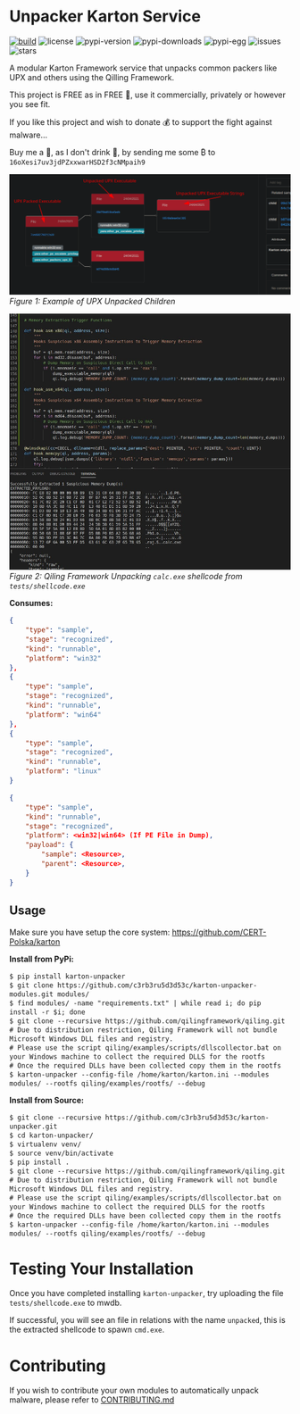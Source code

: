 # Unpacker Karton Service

[![build](https://travis-ci.org/c3rb3ru5d3d53c/karton-unpacker.svg?branch=master)](https://travis-ci.org/c3rb3ru5d3d53c/karton-unpacker)
![license](https://img.shields.io/github/license/c3rb3ru5d3d53c/karton-unpacker-modules)
![pypi-version](https://pypip.in/v/karton-unpacker/badge.png)
![pypi-downloads](https://pypip.in/d/karton-unpacker/badge.png)
![pypi-egg](https://pypip.in/wheel/karton-unpacker/badge.svg)
![issues](https://img.shields.io/github/issues/c3rb3ru5d3d53c/karton-unpacker-modules)
![stars](https://img.shields.io/github/stars/c3rb3ru5d3d53c/karton-unpacker-modules)

A modular Karton Framework service that unpacks common packers like UPX and others using the Qilling Framework.

This project is FREE as in FREE :beer:, use it commercially, privately or however you see fit.

If you like this project and wish to donate :moneybag: to support the fight against malware...

Buy me a :tea:, as I don't drink :beer:, by sending me some ₿ to `16oXesi7uv3jdPZxxwarHSD2f3cNMpaih9`

![objects](https://github.com/c3rb3ru5d3d53c/karton-unpacker/raw/master/docs/img/objects.png)
*Figure 1: Example of UPX Unpacked Children*

![qiling](https://github.com/c3rb3ru5d3d53c/karton-unpacker/raw/master/docs/img/qiling.jpeg)
*Figure 2: Qiling Framework Unpacking `calc.exe` shellcode from `tests/shellcode.exe`*

**Consumes:**
```json
{
    "type": "sample",
    "stage": "recognized",
    "kind": "runnable",
    "platform": "win32"
},
{
    "type": "sample", 
    "stage": "recognized",
    "kind": "runnable",
    "platform": "win64" 
},
{ 
    "type": "sample",
    "stage": "recognized",
    "kind": "runnable",
    "platform": "linux"
}
```

```json
{
    "type": "sample",
    "kind": "runnable",
    "stage": "recognized",
    "platform": <win32|win64> (If PE File in Dump),
    "payload": {
        "sample": <Resource>,
        "parent": <Resource>,
    }
}
```

## Usage

Make sure you have setup the core system: https://github.com/CERT-Polska/karton

**Install from PyPi:**
```shell
$ pip install karton-unpacker
$ git clone https://github.com/c3rb3ru5d3d53c/karton-unpacker-modules.git modules/
$ find modules/ -name "requirements.txt" | while read i; do pip install -r $i; done
$ git clone --recursive https://github.com/qilingframework/qiling.git
# Due to distribution restriction, Qiling Framework will not bundle Microsoft Windows DLL files and registry.
# Please use the script qiling/examples/scripts/dllscollector.bat on your Windows machine to collect the required DLLS for the rootfs
# Once the required DLLs have been collected copy them in the rootfs
$ karton-unpacker --config-file /home/karton/karton.ini --modules modules/ --rootfs qiling/examples/rootfs/ --debug
```

**Install from Source:**
```shell
$ git clone --recursive https://github.com/c3rb3ru5d3d53c/karton-unpacker.git
$ cd karton-unpacker/
$ virtualenv venv/
$ source venv/bin/activate
$ pip install .
$ git clone --recursive https://github.com/qilingframework/qiling.git
# Due to distribution restriction, Qiling Framework will not bundle Microsoft Windows DLL files and registry.
# Please use the script qiling/examples/scripts/dllscollector.bat on your Windows machine to collect the required DLLS for the rootfs
# Once the required DLLs have been collected copy them in the rootfs
$ karton-unpacker --config-file /home/karton/karton.ini --modules modules/ --rootfs qiling/examples/rootfs/ --debug
```

# Testing Your Installation

Once you have completed installing `karton-unpacker`, try uploading the file `tests/shellcode.exe` to mwdb.

If successful, you will see an file in relations with the name `unpacked`, this is the extracted shellcode to spawn `cmd.exe`.

# Contributing

If you wish to contribute your own modules to automatically unpack malware, please refer to [CONTRIBUTING.md](https://github.com/c3rb3ru5d3d53c/karton-unpacker/blob/master/CONTRIBUTING.md)
